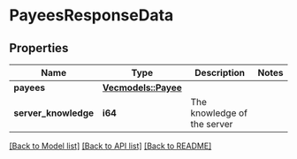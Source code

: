 # PayeesResponseData

## Properties

Name | Type | Description | Notes
------------ | ------------- | ------------- | -------------
**payees** | [**Vec<models::Payee>**](Payee.md) |  | 
**server_knowledge** | **i64** | The knowledge of the server | 

[[Back to Model list]](../README.md#documentation-for-models) [[Back to API list]](../README.md#documentation-for-api-endpoints) [[Back to README]](../README.md)


